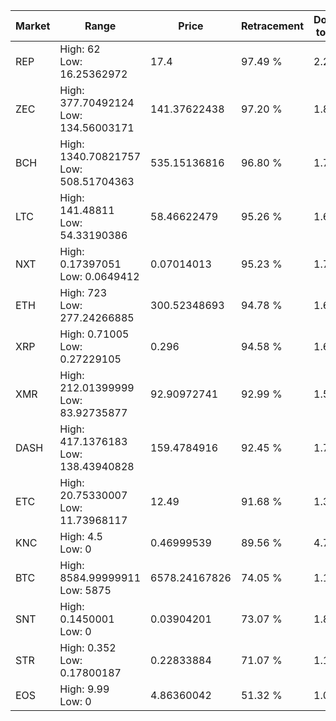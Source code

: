 | Market | Range | Price| Retracement | Doubles to 50% |
| --- | --- | --- | --- | --- |
| REP | High: 62<br />Low: 16.25362972 | 17.4 | 97.49 % | 2.25 |
| ZEC | High: 377.70492124<br />Low: 134.56003171 | 141.37622438 | 97.20 % | 1.81 |
| BCH | High: 1340.70821757<br />Low: 508.51704363 | 535.15136816 | 96.80 % | 1.73 |
| LTC | High: 141.48811<br />Low: 54.33190386 | 58.46622479 | 95.26 % | 1.67 |
| NXT | High: 0.17397051<br />Low: 0.0649412 | 0.07014013 | 95.23 % | 1.70 |
| ETH | High: 723<br />Low: 277.24266885 | 300.52348693 | 94.78 % | 1.66 |
| XRP | High: 0.71005<br />Low: 0.27229105 | 0.296 | 94.58 % | 1.66 |
| XMR | High: 212.01399999<br />Low: 83.92735877 | 92.90972741 | 92.99 % | 1.59 |
| DASH | High: 417.1376183<br />Low: 138.43940828 | 159.4784916 | 92.45 % | 1.74 |
| ETC | High: 20.75330007<br />Low: 11.73968117 | 12.49 | 91.68 % | 1.30 |
| KNC | High: 4.5<br />Low: 0 | 0.46999539 | 89.56 % | 4.79 |
| BTC | High: 8584.99999911<br />Low: 5875 | 6578.24167826 | 74.05 % | 1.10 |
| SNT | High: 0.1450001<br />Low: 0 | 0.03904201 | 73.07 % | 1.86 |
| STR | High: 0.352<br />Low: 0.17800187 | 0.22833884 | 71.07 % | 1.16 |
| EOS | High: 9.99<br />Low: 0 | 4.86360042 | 51.32 % | 1.03 |

